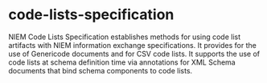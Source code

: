 # code-lists-specification
NIEM Code Lists Specification establishes methods for using code list artifacts with NIEM information exchange specifications. It provides for the use of Genericode documents and for CSV code lists. It supports the use of code lists at schema definition time via annotations for XML Schema documents that bind schema components to code lists.

